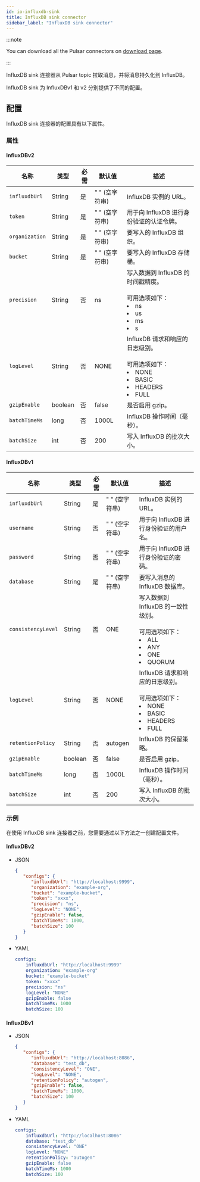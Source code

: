 ```yaml
---
id: io-influxdb-sink
title: InfluxDB sink connector
sidebar_label: "InfluxDB sink connector"
---
```


:::note

You can download all the Pulsar connectors on [download page](pathname:///download).

:::

InfluxDB sink 连接器从 Pulsar topic 拉取消息，并将消息持久化到 InfluxDB。

InfluxDB sink 为 InfluxDBv1 和 v2 分别提供了不同的配置。

## 配置

InfluxDB sink 连接器的配置具有以下属性。

### 属性
#### InfluxDBv2
| 名称 | 类型|必需 | 默认值 | 描述
|------|----------|----------|---------|-------------|
| `influxdbUrl` |String| 是|" " (空字符串) | InfluxDB 实例的 URL。 |
| `token` | String|是| " " (空字符串) |用于向 InfluxDB 进行身份验证的认证令牌。 |
| `organization` | String| 是|" " (空字符串)  | 要写入的 InfluxDB 组织。 |
| `bucket` |String| 是 | " " (空字符串)| 要写入的 InfluxDB 存储桶。 |
| `precision` | String|否| ns | 写入数据到 InfluxDB 的时间戳精度。 <br /><br />可用选项如下：<li>ns<br /></li><li>us<br /></li><li>ms<br /></li><li>s</li>|
| `logLevel` | String|否| NONE|InfluxDB 请求和响应的日志级别。 <br /><br />可用选项如下：<li>NONE<br /></li><li>BASIC<br /></li><li>HEADERS<br /></li><li>FULL</li>|
| `gzipEnable` | boolean|否 | false | 是否启用 gzip。 |
| `batchTimeMs` |long|否| 1000L |   InfluxDB 操作时间（毫秒）。 |
| `batchSize` | int|否|200| 写入 InfluxDB 的批次大小。 |

#### InfluxDBv1
| 名称 | 类型|必需 | 默认值 | 描述
|------|----------|----------|---------|-------------|
| `influxdbUrl` |String| 是|" " (空字符串) | InfluxDB 实例的 URL。 |
| `username` | String|否| " " (空字符串) |用于向 InfluxDB 进行身份验证的用户名。 |
| `password` | String| 否|" " (空字符串)  | 用于向 InfluxDB 进行身份验证的密码。 |
| `database` |String| 是 | " " (空字符串)| 要写入消息的 InfluxDB 数据库。 |
| `consistencyLevel` | String|否|ONE | 写入数据到 InfluxDB 的一致性级别。 <br /><br />可用选项如下：<li>ALL<br /></li><li> ANY<br /></li><li>ONE<br /></li><li>QUORUM </li>|
| `logLevel` | String|否| NONE|InfluxDB 请求和响应的日志级别。 <br /><br />可用选项如下：<li>NONE<br /></li><li>BASIC<br /></li><li>HEADERS<br /></li><li>FULL</li>|
| `retentionPolicy` | String|否| autogen| InfluxDB 的保留策略。 |
| `gzipEnable` | boolean|否 | false | 是否启用 gzip。 |
| `batchTimeMs` |long|否| 1000L |   InfluxDB 操作时间（毫秒）。 |
| `batchSize` | int|否|200| 写入 InfluxDB 的批次大小。 |

### 示例
在使用 InfluxDB sink 连接器之前，您需要通过以下方法之一创建配置文件。
#### InfluxDBv2

* JSON

  ```json
  {
     "configs": {
        "influxdbUrl": "http://localhost:9999",
        "organization": "example-org",
        "bucket": "example-bucket",
        "token": "xxxx",
        "precision": "ns",
        "logLevel": "NONE",
        "gzipEnable": false,
        "batchTimeMs": 1000,
        "batchSize": 100
     }
  }
  ```

* YAML

  ```yaml
  configs:
      influxdbUrl: "http://localhost:9999"
      organization: "example-org"
      bucket: "example-bucket"
      token: "xxxx"
      precision: "ns"
      logLevel: "NONE"
      gzipEnable: false
      batchTimeMs: 1000
      batchSize: 100
  ```

#### InfluxDBv1

* JSON

  ```json
  {
     "configs": {
        "influxdbUrl": "http://localhost:8086",
        "database": "test_db",
        "consistencyLevel": "ONE",
        "logLevel": "NONE",
        "retentionPolicy": "autogen",
        "gzipEnable": false,
        "batchTimeMs": 1000,
        "batchSize": 100
     }
  }
  ```

* YAML

  ```yaml
  configs:
      influxdbUrl: "http://localhost:8086"
      database: "test_db"
      consistencyLevel: "ONE"
      logLevel: "NONE"
      retentionPolicy: "autogen"
      gzipEnable: false
      batchTimeMs: 1000
      batchSize: 100
  ```
